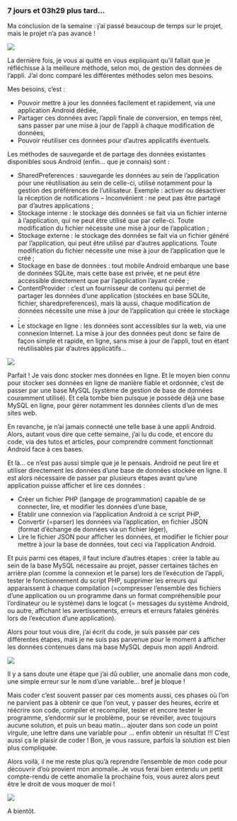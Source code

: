 ### 7 jours et 03h29 plus tard...

Ma conclusion de la semaine : j’ai passé beaucoup de temps sur le projet, mais le projet n’a pas avancé !

<img src = "http://www.reactiongifs.com/r/prc.gif"/>

La dernière fois, je vous ai quitté en vous expliquant qu’il fallait que je réfléchisse à la meilleure méthode, selon moi, de gestion des données de l’appli. J’ai donc comparé les différentes méthodes selon mes besoins.

Mes besoins, c’est :

-	Pouvoir mettre à jour les données facilement et rapidement, via une application Android dédiée,
-	Partager ces données avec l’appli finale de conversion, en temps réel, sans passer par une mise à jour de l’appli à chaque modification de données,
-	Pouvoir réutiliser ces données pour d’autres applicatifs éventuels.

Les méthodes de sauvegarde et de partage des données existantes disponibles sous Android (enfin… que je connais) sont :

-	SharedPreferences : sauvegarde les données au sein de l’application pour une réutilisation au sein de celle-ci, utilisé notamment pour la gestion des préférences de l’utilisateur. Exemple : activer ou désactiver la réception de notifications – Inconvénient : ne peut pas être partagé par d’autres applications ;
-	Stockage interne : le stockage des données se fait via un fichier interne à l’application, qui ne peut être utilisé que par celle-ci. Toute modification du fichier nécessite une mise à jour de l’application ;
-	Stockage externe : le stockage des données se fait via un fichier généré par l’application, qui peut être utilisé par d’autres applications. Toute modification du fichier nécessite une mise à jour de l’application que le créé ;
-	Stockage en base de données : tout mobile Android embarque une base de données SQLite, mais cette base est privée, et ne peut être accessible directement que par l’application l’ayant créée ;
-	ContentProvider : c’est un fournisseur de contenu qui permet de partager les données d’une application (stockées en base SQLite, fichier, sharedpreferences), mais là aussi, chaque modification de données nécessite une mise à jour de l’application qui créée le stockage ;
-	<span class="highlight-span">Le stockage en ligne : les données sont accessibles sur la web, via une connexion Internet. La mise à jour des données peut donc se faire de façon simple et rapide, en ligne, sans mise à jour de l’appli, tout en étant réutilisables par d’autres applicatifs…</span>

<img src="http://www.reactiongifs.com/r/hsk.gif"/>

Parfait ! Je vais donc stocker mes données en ligne. Et le moyen bien connu pour stocker ses données en ligne de manière fiable et ordonnée, c’est de passer par une <span class="highlight-span">base MySQL</span> (système de gestion de base de données couramment utilisé). Et cela tombe bien puisque je possède déjà une base MySQL en ligne, pour gérer notamment les données clients d’un de mes sites web.

En revanche, je n’ai jamais connecté une telle base à une appli Android. Alors, autant vous dire que cette semaine, j’ai lu du code, et encore du code, via des tutos et articles, pour comprendre comment fonctionnait Android face à ces bases.

Et là… ce n’est pas aussi simple que je le pensais. Android ne peut lire et utiliser directement les données d’une base de données stockée en ligne. Il est alors nécessaire de passer par plusieurs étapes avant qu’une application puisse afficher et lire ces données :
-	Créer un <span class="highlight-span">fichier PHP</span> (langage de programmation) capable de se connecter, lire, et modifier les données d’une base,
-	Etablir une connexion via l’application Android à ce script PHP,
-	Convertir (=parser) les données via l’application, en <span class="highlight-span">fichier JSON</span> (format d’échange de données via un fichier léger),
-	Lire le fichier JSON pour afficher les données, et modifier le fichier pour mettre à jour la base de données, tout ceci via l’application Android.

Et puis parmi ces étapes, il faut inclure d’autres étapes : créer la table au sein de la base MySQL nécessaire au projet, passer certaines tâches en arrière plan (comme la connexion et le parse) lors de l’exécution de l’appli, tester le fonctionnement du script PHP, supprimer les erreurs qui apparaissent à chaque <span class="highlight-span">compilation</span> (=compresser l’ensemble des fichiers d’une application ou un programme dans un format compréhensible pour l’ordinateur ou le système) dans le <span class="highlight-span">logcat</span> (= messages du système Android, ou autre, affichant les avertissements, erreurs et erreurs fatales générés lors de l’exécution d’une application).


Alors pour tout vous dire, j’ai écrit du code, je suis passée par ces différentes étapes, mais je ne suis pas parvenue pour le moment à afficher les données contenues dans ma base MySQL depuis mon appli Android.

<img src="http://www.reactiongifs.com/r/dsppntmnt.gif "/>

Il y a sans doute une étape que j’ai dû oublier, une anomalie dans mon code, une simple erreur sur le nom d’une variable… bref je bloque !

Mais coder c’est souvent passer par ces moments aussi, ces phases où l’on ne parvient pas à obtenir ce que l’on veut, y passer des heures, écrire et réécrire son code, compiler et recompiler, tester et encore tester le programme, s’endormir sur le problème, pour se réveiller, avec toujours aucune solution, et puis <span class="highlight-span">un beau matin</span>… ajouter dans son code un point virgule, une lettre dans une variable pour … enfin obtenir un résultat !!! C’est aussi ça le plaisir de coder ! Bon, je vous rassure, parfois la solution est bien plus compliquée.

Alors voilà, il ne me reste plus qu’à reprendre l’ensemble de mon code pour découvrir d’où provient mon anomalie. Je vous ferai bien entendu un petit compte-rendu de cette anomalie la prochaine fois, vous aurez alors peut être le droit de vous moquer de moi !

<img src="http://www.reactiongifs.com/r/pat1.gif"/>

A bientôt.
